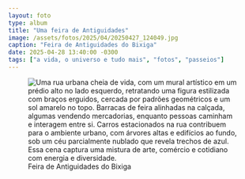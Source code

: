 ```yaml
---
layout: foto
type: album
title: "Uma feira de Antiguidades"
image: /assets/fotos/2025/04/20250427_124049.jpg
caption: "Feira de Antiguidades do Bixiga"
date: 2025-04-28 13:40:00 -0300
tags: ["a vida, o universo e tudo mais", "fotos", "passeios"]
---
```

<figure class="foto-post">
    <img src="{{ site.baseurl }}/assets/fotos/2025/04/20250427_124049.jpg" alt="Uma rua urbana cheia de vida, com um mural artístico em um prédio alto no lado esquerdo, retratando uma figura estilizada com braços erguidos, cercada por padrões geométricos e um sol amarelo no topo. Barracas de feira alinhadas na calçada, algumas vendendo mercadorias, enquanto pessoas caminham e interagem entre si. Carros estacionados na rua contribuem para o ambiente urbano, com árvores altas e edifícios ao fundo, sob um céu parcialmente nublado que revela trechos de azul. Essa cena captura uma mistura de arte, comércio e cotidiano com energia e diversidade." title="Vista da Feira de Antiguidades do Bixiga">
<figcaption>Feira de Antiguidades do Bixiga</figcaption>
</figure>